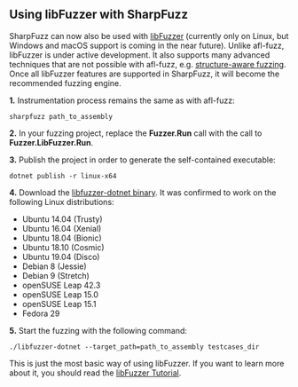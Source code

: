 ## Using libFuzzer with SharpFuzz

SharpFuzz can now also be used with [libFuzzer] (currently
only on Linux, but Windows and macOS support is coming in
the near future). Unlike afl-fuzz, libFuzzer is under active
development. It also supports many advanced techniques that
are not possible with afl-fuzz, e.g. [structure-aware fuzzing].
Once all libFuzzer features are supported in SharpFuzz, it will
become the recommended fuzzing engine.

**1.** Instrumentation process remains the same as with afl-fuzz:

```shell
sharpfuzz path_to_assembly
```

**2.** In your fuzzing project, replace the **Fuzzer.Run**
call with the call to **Fuzzer.LibFuzzer.Run**.

**3.** Publish the project in order to generate the
self-contained executable:

```shell
dotnet publish -r linux-x64
```

**4.** Download the [libfuzzer-dotnet binary]. It was
confirmed to work on the following Linux distributions:

- Ubuntu 14.04 (Trusty)
- Ubuntu 16.04 (Xenial)
- Ubuntu 18.04 (Bionic)
- Ubuntu 18.10 (Cosmic)
- Ubuntu 19.04 (Disco)
- Debian 8 (Jessie)
- Debian 9 (Stretch)
- openSUSE Leap 42.3
- openSUSE Leap 15.0
- openSUSE Leap 15.1
- Fedora 29

**5.** Start the fuzzing with the following command:

```shell
./libfuzzer-dotnet --target_path=path_to_assembly testcases_dir
```

This is just the most basic way of using libFuzzer.
If you want to learn more about it, you should read
the [libFuzzer Tutorial].

[libFuzzer]: http://llvm.org/docs/LibFuzzer.html
[structure-aware fuzzing]: https://github.com/google/fuzzer-test-suite/blob/master/tutorial/structure-aware-fuzzing.md
[libfuzzer-dotnet binary]: https://github.com/Metalnem/libfuzzer-dotnet/releases/latest/download/libfuzzer-dotnet.tar.gz
[libFuzzer Tutorial]: https://github.com/google/fuzzer-test-suite/blob/master/tutorial/libFuzzerTutorial.md
